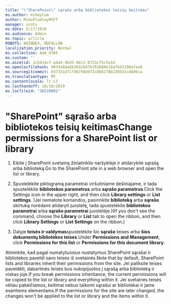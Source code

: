 ```yaml
---
title: "\"SharePoint\" sąrašo arba bibliotekos teisių keitimas"
ms.author: mikeplum
author: MikePlumleyMSFT
manager: scotv
ms.date: 5/17/2018
ms.audience: Admin
ms.topic: article
ROBOTS: NOINDEX, NOFOLLOW
localization_priority: Normal
ms.collection: Adm_O365
ms.custom: ''
ms.assetid: 1cb414cf-a4a4-4b35-84c2-0723cf5c5a14
ms.openlocfilehash: 9033e8da6b3032b47b761b89e18af643100afaa0
ms.sourcegitcommit: 037331d71f06750d972c0b6278b23bb15c4806ca
ms.translationtype: MT
ms.contentlocale: lt-LT
ms.lasthandoff: 10/18/2019
ms.locfileid: "36519091"
---
```

# <a name="change-permissions-for-a-sharepoint-list-or-library"></a><span data-ttu-id="f3d2d-102">"SharePoint" sąrašo arba bibliotekos teisių keitimas</span><span class="sxs-lookup"><span data-stu-id="f3d2d-102">Change permissions for a SharePoint list or library</span></span>

1. <span data-ttu-id="f3d2d-103">Eikite į SharePoint svetainę žiniatinklio naršyklėje ir atidarykite sąrašą arba biblioteką.</span><span class="sxs-lookup"><span data-stu-id="f3d2d-103">Go to the SharePoint site in a web browser and open the list or library.</span></span>
    
2. <span data-ttu-id="f3d2d-104">Spustelėkite piktogramą parametrai viršutiniame dešiniajame, ir tada spustelėkite **bibliotekos parametrus** arba **sąrašo parametrus**.</span><span class="sxs-lookup"><span data-stu-id="f3d2d-104">Click the Settings icon in the upper right, and then click **Library settings** or **List settings**.</span></span> <span data-ttu-id="f3d2d-105">(Jei nematote komandos, pasirinkite **biblioteką** arba **sąrašo** skirtuką norėdami atidaryti juostelę, tada spustelėkite **bibliotekos parametrai** arba **sąrašo parametrai** juostelėje.)</span><span class="sxs-lookup"><span data-stu-id="f3d2d-105">(If you don't see the command, choose the **Library** or **List** tab to open the ribbon, and then click **Library Settings** or **List Settings** on the ribbon.)</span></span> 
    
3. <span data-ttu-id="f3d2d-106">Dalyje **teisės ir valdymas**spustelėkite šio **sąrašo** teises arba **šios dokumentų bibliotekos teises**.</span><span class="sxs-lookup"><span data-stu-id="f3d2d-106">Under **Permissions and Management**, click **Permissions for this list** or **Permissions for this document library**.</span></span>
    
<span data-ttu-id="f3d2d-107">Atminkite, kad pagal numatytuosius nustatymus SharePoint sąrašai ir bibliotekos paveldi savo teises iš svetainės.</span><span class="sxs-lookup"><span data-stu-id="f3d2d-107">Note that by default, SharePoint lists and libraries inherit their permissions from the site.</span></span> <span data-ttu-id="f3d2d-108">Jei paliksite teises paveldėti, dabartinės teisės bus nukopijuotos į sąrašą arba biblioteką ir viskas joje.</span><span class="sxs-lookup"><span data-stu-id="f3d2d-108">If you break permissions inheritance, the current permissions will be copied to the list or library and everything within it.</span></span> <span data-ttu-id="f3d2d-109">Jei svetainės teisės vėliau pakeičiamos, keitimai nebus taikomi sąrašui ar bibliotekai ir jame esantiems elementams.</span><span class="sxs-lookup"><span data-stu-id="f3d2d-109">If the permissions for the site are later changed, the changes won't be applied to the list or library and the items within it.</span></span>
  

